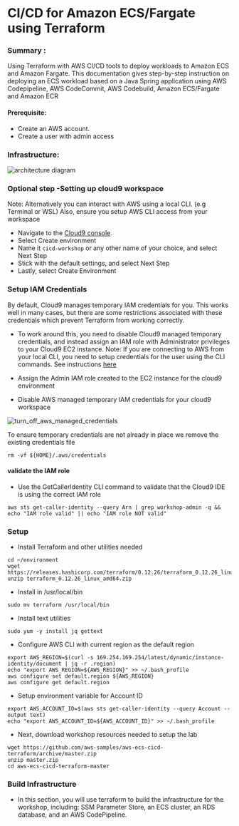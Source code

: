 # CI/CD for Amazon ECS/Fargate using Terraform

### Summary : 
Using Terraform with AWS CI/CD tools to deploy workloads to Amazon ECS and Amazon Fargate. This documentation gives step-by-step instruction on deploying an ECS workload based on a Java Spring application using AWS Codepipeline, AWS CodeCommit, AWS Codebuild, Amazon ECS/Fargate and Amazon ECR

#### Prerequisite:
- Create an AWS account.
- Create a user with admin access

### Infrastructure:

![architecture diagram](https://user-images.githubusercontent.com/23315232/185474421-ded09d92-5dec-48c5-bf79-269ac8a923f0.png)



### Optional step -Setting up cloud9 workspace 
Note: Alternatively you can interact with AWS using a local CLI. (e.g Terminal or WSL) Also, ensure you setup AWS CLI access from your workspace
- Navigate to the [Cloud9 console](https://console.aws.amazon.com/cloud9/home#).
- Select Create environment
- Name it ```cicd-workshop``` or any other name of your choice, and select Next Step
- Stick with the default settings, and select Next Step
- Lastly, select Create Environment

### Setup IAM Credentials
By default, Cloud9 manages temporary IAM credentials for you. This works well in many cases, but there are some restrictions associated with these credentials which prevent Terraform from working correctly.

- To work around this, you need to disable Cloud9 managed temporary credentials, and instead assign an IAM role with Administrator privileges to your Cloud9 EC2 instance. 
Note: If you are connecting to AWS from your local CLI, you need to setup credentials for the user using the CLI commands. See instructions [here](https://docs.aws.amazon.com/cli/latest/userguide/cli-chap-configure.html)

- Assign the Admin IAM role created to the EC2 instance for the cloud9 environment

- Disable AWS managed temporary IAM credentials for your cloud9 workspace

![turn_off_aws_managed_credentials](https://user-images.githubusercontent.com/23315232/185485196-cfa88533-090b-48d8-95a5-39496278ca79.png)

To ensure temporary credentials are not already in place we remove the existing credentials file
```
rm -vf ${HOME}/.aws/credentials
```
#### validate the IAM role
- Use the GetCallerIdentity  CLI command to validate that the Cloud9 IDE is using the correct IAM role
```
aws sts get-caller-identity --query Arn | grep workshop-admin -q && echo "IAM role valid" || echo "IAM role NOT valid"
```

### Setup 
- Install Terraform and other utilities needed
```
cd ~/environment
wget https://releases.hashicorp.com/terraform/0.12.26/terraform_0.12.26_linux_amd64.zip
unzip terraform_0.12.26_linux_amd64.zip
```

- Install in /usr/local/bin
```
sudo mv terraform /usr/local/bin
```
- Install text utilities
```
sudo yum -y install jq gettext
```
- Configure AWS CLI with current region as the default region
```
export AWS_REGION=$(curl -s 169.254.169.254/latest/dynamic/instance-identity/document | jq -r .region)
echo "export AWS_REGION=${AWS_REGION}" >> ~/.bash_profile
aws configure set default.region ${AWS_REGION}
aws configure get default.region
```
- Setup environment variable for Account ID
```
export AWS_ACCOUNT_ID=$(aws sts get-caller-identity --query Account --output text)
echo "export AWS_ACCOUNT_ID=${AWS_ACCOUNT_ID}" >> ~/.bash_profile
```

- Next, download workshop resources needed to setup the lab
```
wget https://github.com/aws-samples/aws-ecs-cicd-terraform/archive/master.zip
unzip master.zip
cd aws-ecs-cicd-terraform-master
```

### Build Infrastructure
- In this section, you will use terraform to build the infrastructure for the workshop, including: SSM Parameter Store, an ECS cluster, an RDS database, and an AWS CodePipeline.
